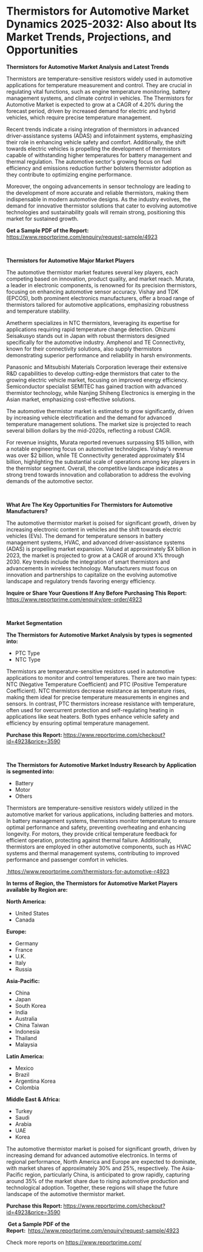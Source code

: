 <p><h1>Thermistors for Automotive Market Dynamics 2025-2032: Also about Its Market Trends, Projections, and Opportunities</h1></p><p><strong>Thermistors for Automotive Market Analysis and Latest Trends</strong></p>
<p><p>Thermistors are temperature-sensitive resistors widely used in automotive applications for temperature measurement and control. They are crucial in regulating vital functions, such as engine temperature monitoring, battery management systems, and climate control in vehicles. The Thermistors for Automotive Market is expected to grow at a CAGR of 4.20% during the forecast period, driven by increased demand for electric and hybrid vehicles, which require precise temperature management.</p><p>Recent trends indicate a rising integration of thermistors in advanced driver-assistance systems (ADAS) and infotainment systems, emphasizing their role in enhancing vehicle safety and comfort. Additionally, the shift towards electric vehicles is propelling the development of thermistors capable of withstanding higher temperatures for battery management and thermal regulation. The automotive sector's growing focus on fuel efficiency and emissions reduction further bolsters thermistor adoption as they contribute to optimizing engine performance.</p><p>Moreover, the ongoing advancements in sensor technology are leading to the development of more accurate and reliable thermistors, making them indispensable in modern automotive designs. As the industry evolves, the demand for innovative thermistor solutions that cater to evolving automotive technologies and sustainability goals will remain strong, positioning this market for sustained growth.</p></p>
<p><strong>Get a Sample PDF of the Report:&nbsp;</strong> <a href="https://www.reportprime.com/enquiry/request-sample/4923?utm_campaign=2461&utm_medium=2&utm_source=Github&utm_content=ia&utm_term=19032025&utm_id=thermistors-for-automotive">https://www.reportprime.com/enquiry/request-sample/4923</a></p>
<p>&nbsp;</p>
<p><strong>Thermistors for Automotive Major Market Players</strong></p>
<p><p>The automotive thermistor market features several key players, each competing based on innovation, product quality, and market reach. Murata, a leader in electronic components, is renowned for its precision thermistors, focusing on enhancing automotive sensor accuracy. Vishay and TDK (EPCOS), both prominent electronics manufacturers, offer a broad range of thermistors tailored for automotive applications, emphasizing robustness and temperature stability. </p><p>Ametherm specializes in NTC thermistors, leveraging its expertise for applications requiring rapid temperature change detection. Ohizumi Seisakusyo stands out in Japan with robust thermistors designed specifically for the automotive industry. Amphenol and TE Connectivity, known for their connectivity solutions, also supply thermistors demonstrating superior performance and reliability in harsh environments.</p><p>Panasonic and Mitsubishi Materials Corporation leverage their extensive R&D capabilities to develop cutting-edge thermistors that cater to the growing electric vehicle market, focusing on improved energy efficiency. Semiconductor specialist SEMITEC has gained traction with advanced thermistor technology, while Nanjing Shiheng Electronics is emerging in the Asian market, emphasizing cost-effective solutions.</p><p>The automotive thermistor market is estimated to grow significantly, driven by increasing vehicle electrification and the demand for advanced temperature management solutions. The market size is projected to reach several billion dollars by the mid-2020s, reflecting a robust CAGR.</p><p>For revenue insights, Murata reported revenues surpassing $15 billion, with a notable engineering focus on automotive technologies. Vishay's revenue was over $2 billion, while TE Connectivity generated approximately $14 billion, highlighting the substantial scale of operations among key players in the thermistor segment. Overall, the competitive landscape indicates a strong trend towards innovation and collaboration to address the evolving demands of the automotive sector.</p></p>
<p>&nbsp;</p>
<p><strong>What Are The Key Opportunities For Thermistors for Automotive Manufacturers?</strong></p>
<p><p>The automotive thermistor market is poised for significant growth, driven by increasing electronic content in vehicles and the shift towards electric vehicles (EVs). The demand for temperature sensors in battery management systems, HVAC, and advanced driver-assistance systems (ADAS) is propelling market expansion. Valued at approximately $X billion in 2023, the market is projected to grow at a CAGR of around X% through 2030. Key trends include the integration of smart thermistors and advancements in wireless technology. Manufacturers must focus on innovation and partnerships to capitalize on the evolving automotive landscape and regulatory trends favoring energy efficiency.</p></p>
<p><strong>Inquire or Share Your Questions If Any Before Purchasing This Report:</strong> <a href="https://www.reportprime.com/enquiry/pre-order/4923?utm_campaign=2461&utm_medium=2&utm_source=Github&utm_content=ia&utm_term=19032025&utm_id=thermistors-for-automotive">https://www.reportprime.com/enquiry/pre-order/4923</a></p>
<p>&nbsp;</p>
<p><strong>Market Segmentation</strong></p>
<p><strong>The Thermistors for Automotive Market Analysis by types is segmented into:</strong></p>
<p><ul><li>PTC Type</li><li>NTC Type</li></ul></p>
<p><p>Thermistors are temperature-sensitive resistors used in automotive applications to monitor and control temperatures. There are two main types: NTC (Negative Temperature Coefficient) and PTC (Positive Temperature Coefficient). NTC thermistors decrease resistance as temperature rises, making them ideal for precise temperature measurements in engines and sensors. In contrast, PTC thermistors increase resistance with temperature, often used for overcurrent protection and self-regulating heating in applications like seat heaters. Both types enhance vehicle safety and efficiency by ensuring optimal temperature management.</p></p>
<p><strong>Purchase this Report:&nbsp;</strong><a href="https://www.reportprime.com/checkout?id=4923&price=3590&utm_campaign=2461&utm_medium=2&utm_source=Github&utm_content=ia&utm_term=19032025&utm_id=thermistors-for-automotive">https://www.reportprime.com/checkout?id=4923&price=3590</a></p>
<p>&nbsp;</p>
<p><strong>The Thermistors for Automotive Market Industry Research by Application is segmented into:</strong></p>
<p><ul><li>Battery</li><li>Motor</li><li>Others</li></ul></p>
<p><p>Thermistors are temperature-sensitive resistors widely utilized in the automotive market for various applications, including batteries and motors. In battery management systems, thermistors monitor temperature to ensure optimal performance and safety, preventing overheating and enhancing longevity. For motors, they provide critical temperature feedback for efficient operation, protecting against thermal failure. Additionally, thermistors are employed in other automotive components, such as HVAC systems and thermal management systems, contributing to improved performance and passenger comfort in vehicles.</p></p>
<p><a href="https://www.reportprime.com/thermistors-for-automotive-r4923?utm_campaign=2461&utm_medium=2&utm_source=Github&utm_content=ia&utm_term=19032025&utm_id=thermistors-for-automotive">&nbsp;https://www.reportprime.com/thermistors-for-automotive-r4923</a></p>
<p><strong>In terms of Region, the Thermistors for Automotive Market Players available by Region are:</strong></p>
<p>
    <p> <strong> North America: </strong>
        <ul>
            <li>United States</li>
            <li>Canada</li>
        </ul>
        </p> 
    <p> <strong> Europe: </strong>
        <ul>
            <li>Germany</li>
            <li>France</li>
            <li>U.K.</li>
            <li>Italy</li>
            <li>Russia</li>
        </ul>
        </p> 
    <p> <strong> Asia-Pacific: </strong>
        <ul>
            <li>China</li>
            <li>Japan</li>
            <li>South Korea</li>
            <li>India</li>
            <li>Australia</li>
            <li>China Taiwan</li>
            <li>Indonesia</li>
            <li>Thailand</li>
            <li>Malaysia</li>
        </ul>
        </p> 
    <p> <strong> Latin America: </strong>
        <ul>
            <li>Mexico</li>
            <li>Brazil</li>
            <li>Argentina Korea</li>
            <li>Colombia</li>
        </ul>
        </p> 
    <p> <strong> Middle East & Africa: </strong>
        <ul>
            <li>Turkey</li>
            <li>Saudi</li>
            <li>Arabia</li>
            <li>UAE</li>
            <li>Korea</li>
        </ul>
    </p>
    </p>
<p><p>The automotive thermistor market is poised for significant growth, driven by increasing demand for advanced automotive electronics. In terms of regional performance, North America and Europe are expected to dominate, with market shares of approximately 30% and 25%, respectively. The Asia-Pacific region, particularly China, is anticipated to grow rapidly, capturing around 35% of the market share due to rising automotive production and technological adoption. Together, these regions will shape the future landscape of the automotive thermistor market.</p></p>
<p><strong>Purchase this Report: </strong><a href="https://www.reportprime.com/checkout?id=4923&price=3590&utm_campaign=2461&utm_medium=2&utm_source=Github&utm_content=ia&utm_term=19032025&utm_id=thermistors-for-automotive">https://www.reportprime.com/checkout?id=4923&price=3590</a></p>
<p>&nbsp;<strong>Get a Sample PDF of the Report:&nbsp;&nbsp;</strong><a href="https://www.reportprime.com/enquiry/request-sample/4923?utm_campaign=2461&utm_medium=2&utm_source=Github&utm_content=ia&utm_term=19032025&utm_id=thermistors-for-automotive">https://www.reportprime.com/enquiry/request-sample/4923</a></p>
<p><strong></strong></p>
<p>Check more reports on <a href="https://www.reportprime.com/?utm_campaign=2461&utm_medium=2&utm_source=Github&utm_content=ia&utm_term=19032025&utm_id=thermistors-for-automotive">https://www.reportprime.com/</a></p>